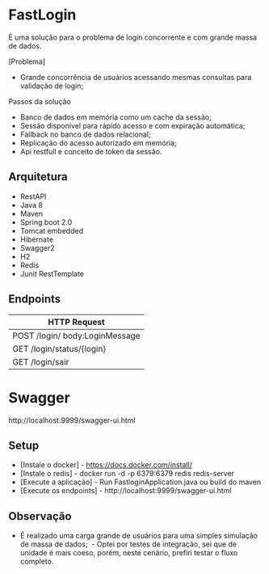 # FastLogin 

É uma solução para o problema de login concorrente e com grande massa de dados.

[Problema]
 - Grande concorrência de usuários acessando mesmas consultas para validação de login;

Passos da solução

 - Banco de dados em memória como um cache da sessão;
 - Sessão disponível para rápido acesso e com expiração automática;
 - Failback no banco de dados relacional;
 - Replicação do acesso autorizado em memória;
 - Api restfull e conceito de token da sessão.
 

## Arquitetura

* RestAPI
* Java 8
* Maven
* Spring boot 2.0
* Tomcat embedded
* Hibernate
* Swagger2
* H2
* Redis
* Junit RestTemplate


## Endpoints

|HTTP Request                                            |
|--------------------------------------------------------|
|POST /login/  body:LoginMessage
|GET  /login/status/{login}                              | 
|GET  /login/sair                                        |


# Swagger
http://localhost:9999/swagger-ui.html


## Setup

 - [Instale o docker]     - https://docs.docker.com/install/
 - [Instale o redis]      - docker run -d -p 6379:6379 redis redis-server
 - [Execute a aplicação]  - Run FastloginApplication.java  ou build do maven
 - [Execute os endpoints] - http://localhost:9999/swagger-ui.html

## Observação
  - É realizado uma carga grande de usuários para uma simples simulação de massa de dados;
  - Optei por testes de integração, sei que de unidade é mais coeso, porém, neste cenário, prefiri testar o fluxo completo.


